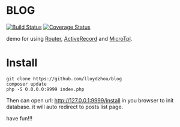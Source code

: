 # BLOG
[![Build Status](https://travis-ci.org/lloydzhou/blog.svg)](https://travis-ci.org/lloydzhou/blog)
[![Coverage Status](https://coveralls.io/repos/lloydzhou/blog/badge.svg?branch=master&service=github)](https://coveralls.io/github/lloydzhou/blog?branch=master)

demo for using [Router](https://github.com/lloydzhou/router), [ActiveRecord](https://github.com/lloydzhou/activerecord) and [MicroTpl](https://github.com/lloydzhou/microtpl).

# Install

    git clone https://github.com/lloydzhou/blog
    composer update
    php -S 0.0.0.0:9999 index.php

Then can open url: http://127.0.0.1:9999/install in you browser to init database. it will auto redirect to posts list page.

have fun!!!

